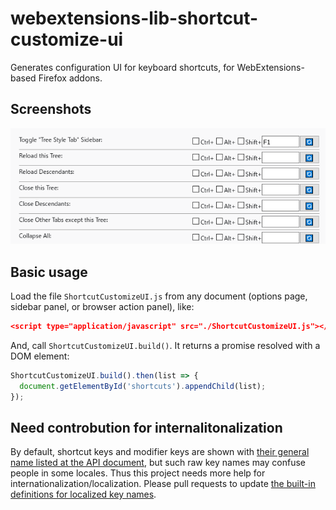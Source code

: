 # webextensions-lib-shortcut-customize-ui

Generates configuration UI for keyboard shortcuts, for WebExtensions-based Firefox addons.

## Screenshots

![(Screenshot of generated UI)](screenshot.png)

## Basic usage

Load the file `ShortcutCustomizeUI.js` from any document (options page, sidebar panel, or browser action panel), like:

```json
<script type="application/javascript" src="./ShortcutCustomizeUI.js"></script>
```

And, call `ShortcutCustomizeUI.build()`. It returns a promise resolved with a DOM element:

```javascript
ShortcutCustomizeUI.build().then(list => {
  document.getElementById('shortcuts').appendChild(list);
});
```

## Need controbution for internalitonalization

By default, shortcut keys and modifier keys are shown with [their general name listed at the API document](https://developer.mozilla.org/en-US/Add-ons/WebExtensions/manifest.json/commands#Shortcut_values), but such raw key names may confuse people in some locales. Thus this project needs more help for internationalization/localization. Please pull requests to update [the built-in definitions for localized key names](https://github.com/piroor/webextensions-lib-shortcut-customize-ui/blob/master/ShortcutCustomizeUI.js#L250).
